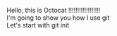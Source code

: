 Hello, this is Octocat !!!!!!!!!!!!!!!!!!<br />
I'm going to show you how I use git <br />
Let's start with git init
